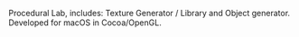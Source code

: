 Procedural Lab, includes: Texture Generator / Library and Object generator.
Developed for macOS in Cocoa/OpenGL.